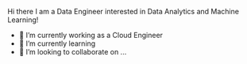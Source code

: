 Hi there
I am a Data Engineer interested in Data Analytics and Machine Learning!

- 🔭 I’m currently working as a Cloud Engineer
- 🌱 I’m currently learning 
- 👯 I’m looking to collaborate on ...
<!--
**ali-zeee/ali-zeee** is a ✨ _special_ ✨ repository because its `README.md` (this file) appears on your GitHub profile.

Here are some ideas to get you started:

- 🔭 I’m currently working on ...
- 🌱 I’m currently learning ...
- 👯 I’m looking to collaborate on ...
- 🤔 I’m looking for help with ...
- 💬 Ask me about ...
- 📫 How to reach me: ...
- 😄 Pronouns: ...
- ⚡ Fun fact: ...
-->

